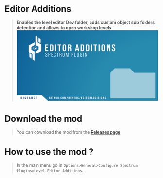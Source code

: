 # Editor Additions
> **Enables the level editor Dev folder, adds custom object sub folders detection and allows to open workshop levels**
![Repository logo](repository_thumbnail.png)

# Download the mod
> You can download the mod from the [Releases page](https://github.com/REHERC/EditorAdditions/releases)

# How to use the mod ?
> In the main menu go in `Options>General>Configure Spectrum Plugins>Level Editor Additions`.